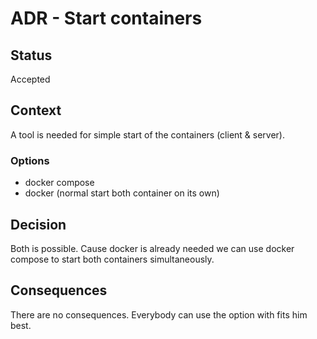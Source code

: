 # ADR - Start containers

## Status

Accepted

## Context

A tool is needed for simple start of the containers (client & server).

### Options

- docker compose
- docker (normal start both container on its own)

## Decision

Both is possible. Cause docker is already needed we can use docker compose to start both containers simultaneously.

## Consequences

There are no consequences. Everybody can use the option with fits him best.
